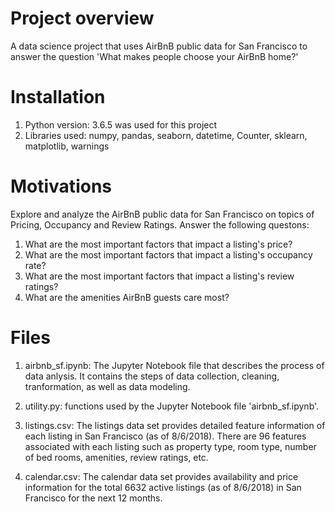 # Project overview
A data science project that uses AirBnB public data for San Francisco to answer the question 'What makes people choose your AirBnB home?'

# Installation
1. Python version: 3.6.5 was used for this project
2. Libraries used: numpy, pandas, seaborn, datetime, Counter, sklearn, matplotlib, warnings

# Motivations
Explore and analyze the AirBnB public data for San Francisco on topics of Pricing, Occupancy and Review Ratings. Answer the following questons:
1. What are the most important factors that impact a listing's price?
2. What are the most important factors that impact a listing's occupancy rate?
3. What are the most important factors that impact a listing's review ratings?
4. What are the amenities AirBnB guests care most?

# Files
1. airbnb_sf.ipynb: The Jupyter Notebook file that describes the process of data anlysis. It contains the steps of data collection, cleaning, tranformation, as well as data modeling. 

2. utility.py: functions used by the Jupyter Notebook file 'airbnb_sf.ipynb'.

3. listings.csv: The listings data set provides detailed feature information of each listing in San Francisco (as of 8/6/2018). There are 96 features associated with each listing such as property type, room type, number of bed rooms, amenities, review ratings, etc.

4. calendar.csv: The calendar data set provides availability and price information for the total 6632 active listings (as of 8/6/2018) in San Francisco for the next 12 months.

